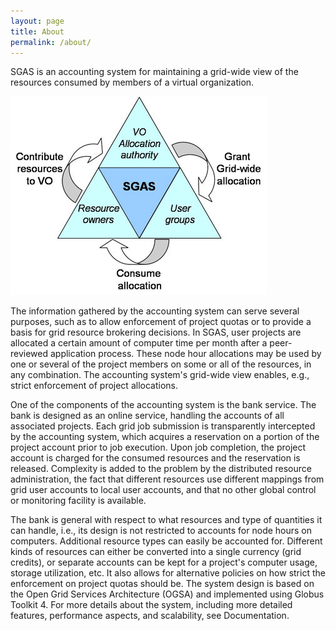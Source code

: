 ```yaml
---
layout: page
title: About
permalink: /about/
---
```


SGAS is an accounting system for maintaining a grid-wide view of the
resources consumed by members of a virtual organization.

![SGAS picture](/images/SGAS2_410.jpg)

The information gathered by the accounting system can serve several
purposes, such as to allow enforcement of project quotas or to provide a
basis for grid resource brokering decisions. In SGAS, user projects are
allocated a certain amount of computer time per month after a peer-reviewed
application process. These node hour allocations may be used by one or
several of the project members on some or all of the resources, in any
combination. The accounting system's grid-wide view enables, e.g., strict
enforcement of project allocations.

One of the components of the accounting system is the bank service. The
bank is designed as an online service, handling the accounts of all
associated projects. Each grid job submission is transparently intercepted
by the accounting system, which acquires a reservation on a portion of the
project account prior to job execution. Upon job completion, the project
account is charged for the consumed resources and the reservation is
released. Complexity is added to the problem by the distributed resource
administration, the fact that different resources use different mappings
from grid user accounts to local user accounts, and that no other global
control or monitoring facility is available.

The bank is general with respect to what resources and type of quantities
it can handle, i.e., its design is not restricted to accounts for node
hours on computers. Additional resource types can easily be accounted for.
Different kinds of resources can either be converted into a single currency
(grid credits), or separate accounts can be kept for a project's computer
usage, storage utilization, etc. It also allows for alternative policies on
how strict the enforcement on project quotas should be. The system design
is based on the Open Grid Services Architecture (OGSA) and implemented
using Globus Toolkit 4. For more details about the system, including more
detailed features, performance aspects, and scalability, see Documentation.
